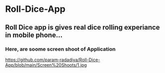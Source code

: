 # Roll-Dice-App

## Roll Dice app is gives real dice rolling experiance in mobile phone...

### Here, are soome screen shoot of Application

https://github.com/param-radadiya/Roll-Dice-App/blob/main/Screen%20Shoots/1.jpg
